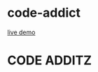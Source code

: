 # code-addict
[live demo](https://code-additz.netlify.app)
<h1 style="align-center">CODE ADDITZ<h1>

